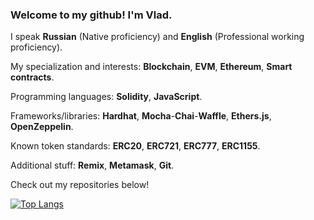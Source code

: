 ### Welcome to my github! I'm Vlad. 

I speak **Russian** (Native proficiency) and **English** (Professional working proficiency).

My specialization and interests: **Blockchain**, **EVM**, **Ethereum**, **Smart contracts**.

Programming languages: **Solidity**, **JavaScript**.

Frameworks/libraries: **Hardhat**, **Mocha**-**Chai**-**Waffle**, **Ethers.js**, **OpenZeppelin**.

Known token standards: **ERC20**, **ERC721**, **ERC777**, **ERC1155**.

Additional stuff: **Remix**, **Metamask**, **Git**.

Check out my repositories below!

[![Top Langs](https://github-readme-stats.vercel.app/api/top-langs/?username=poorjude&layout=compact)](https://github.com/anuraghazra/github-readme-stats)
